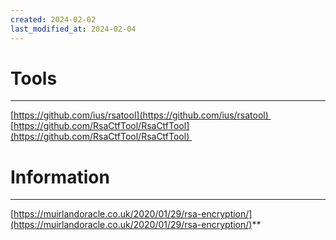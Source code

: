 ```yaml
---
created: 2024-02-02
last_modified_at: 2024-02-04
---
```

# Tools
---
[https://github.com/ius/rsatool](https://github.com/ius/rsatool) 
[https://github.com/RsaCtfTool/RsaCtfTool](https://github.com/RsaCtfTool/RsaCtfTool) 

 
  

# Information
---
[https://muirlandoracle.co.uk/2020/01/29/rsa-encryption/](https://muirlandoracle.co.uk/2020/01/29/rsa-encryption/)**
